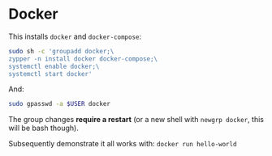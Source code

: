 # Docker

This installs `docker` and `docker-compose`:

```sh
sudo sh -c 'groupadd docker;\
zypper -n install docker docker-compose;\
systemctl enable docker;\
systemctl start docker'
```

And:

```sh
sudo gpasswd -a $USER docker
```

The group changes **require a restart** (or a new shell with `newgrp docker`, this will be bash though).

Subsequently demonstrate it all works with: `docker run hello-world`
